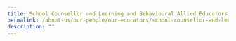 ```yaml
---
title: School Counsellor and Learning and Behavioural Allied Educators
permalink: /about-us/our-people/our-educators/school-counsellor-and-learning-and-behavioural-allied-educators
description: ""
---
```

